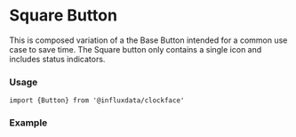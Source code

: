 # Square Button

This is composed variation of a the Base Button intended for a common use case to save time. The Square button only contains a single icon and includes status indicators.

### Usage
```tsx
import {Button} from '@influxdata/clockface'
```

### Example
<!-- STORY -->

<!-- STORY HIDE START -->

<!-- STORY HIDE END -->

<!-- PROPS -->
